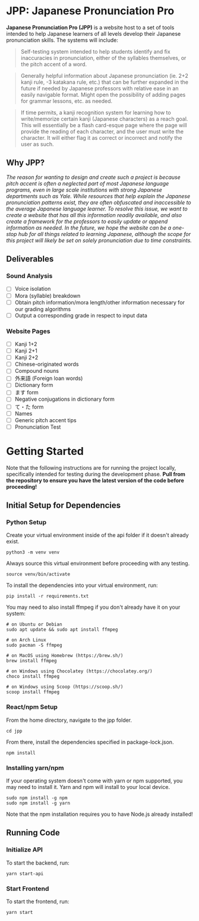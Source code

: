 # JPP: Japanese Pronunciation Pro

**Japanese Pronunciation Pro (JPP)** is a website host to a set of tools intended to help Japanese learners of all levels develop their Japanese pronunciation skills. The systems will include:

> Self-testing system intended to help students identify and fix inaccuracies in pronunciation, either of the syllables themselves, or the pitch accent of a word.

> Generally helpful information about Japanese pronunciation (ie. 2+2 kanji rule, -3 katakana rule, etc.) that can be further expanded in the future if needed by Japanese professors with relative ease in an easily navigable format. Might open the possibility of adding pages for grammar lessons, etc. as needed.

> If time permits, a kanji recognition system for learning how to write/memorize certain kanji (Japanese characters) as a reach goal. This will essentially be a flash card-esque page where the page will provide the reading of each character, and the user must write the character. It will either flag it as correct or incorrect and notify the user as such.


## Why JPP?

*The reason for wanting to design and create such a project is because pitch accent is often a neglected part of most Japanese language programs, even in large scale institutions with strong Japanese departments such as Yale. While resources that help explain the Japanese pronunciation patterns exist, they are often obfuscated and inaccessible to the average Japanese language learner. To resolve this issue, we want to create a website that has all this information readily available, and also create a framework for the professors to easily update or append information as needed. In the future, we hope the website can be a one-stop hub for all things related to learning Japanese, although the scope for this project will likely be set on solely pronunciation due to time constraints.*

## Deliverables
### Sound Analysis
- [ ] Voice isolation
- [ ] Mora (syllable) breakdown
- [ ] Obtain pitch information/mora length/other information necessary for our grading algorithms
- [ ] Output a corresponding grade in respect to input data

### Website Pages
- [ ] Kanji 1+2
- [ ] Kanji 2+1
- [ ] Kanji 2+2
- [ ] Chinese-originated words
- [ ] Compound nouns
- [ ] 外来語 (Foreign loan words)
- [ ] Dictionary form
- [ ] ます form
- [ ] Negative conjugations in dictionary form
- [ ] て・た form
- [ ] Names
- [ ] Generic pitch accent tips
- [ ] Pronunciation Test

# Getting Started
Note that the following instructions are for running the project locally, specifically intended for testing during the development phase. **Pull from the repository to ensure you have the latest version of the code before proceeding!**

## Initial Setup for Dependencies
### Python Setup
Create your virtual environment inside of the api folder if it doesn't already exist.
```
python3 -m venv venv
```

Always source this virtual environment before proceeding with any testing.
```
source venv/bin/activate
```

To install the dependencies into your virtual environment, run:
```
pip install -r requirements.txt
```

You may need to also install ffmpeg if you don't already have it on your system:
```
# on Ubuntu or Debian
sudo apt update && sudo apt install ffmpeg

# on Arch Linux
sudo pacman -S ffmpeg

# on MacOS using Homebrew (https://brew.sh/)
brew install ffmpeg

# on Windows using Chocolatey (https://chocolatey.org/)
choco install ffmpeg

# on Windows using Scoop (https://scoop.sh/)
scoop install ffmpeg
```

### React/npm Setup
From the home directory, navigate to the jpp folder.
```
cd jpp
```

From there, install the dependencies specified in package-lock.json.
```
npm install
```

### Installing yarn/npm
If your operating system doesn't come with yarn or npm supported, you may need to install it.
Yarn and npm will install to your local device.
```
sudo npm install -g npm
sudo npm install -g yarn
```
Note that the npm installation requires you to have Node.js already installed!

## Running Code
### Initialize API
To start the backend, run:
```
yarn start-api
```

### Start Frontend
To start the frontend, run:
```
yarn start
```